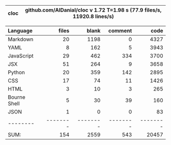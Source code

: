 cloc|github.com/AlDanial/cloc v 1.72  T=1.98 s (77.9 files/s, 11920.8 lines/s)
--- | ---

Language|files|blank|comment|code
:-------|-------:|-------:|-------:|-------:
Markdown|20|1198|0|4327
YAML|8|162|5|3943
JavaScript|29|462|334|3700
JSX|51|264|9|3658
Python|20|359|142|2895
CSS|17|74|11|1426
HTML|3|10|3|265
Bourne Shell|5|30|39|160
JSON|1|0|0|83
--------|--------|--------|--------|--------
SUM:|154|2559|543|20457
